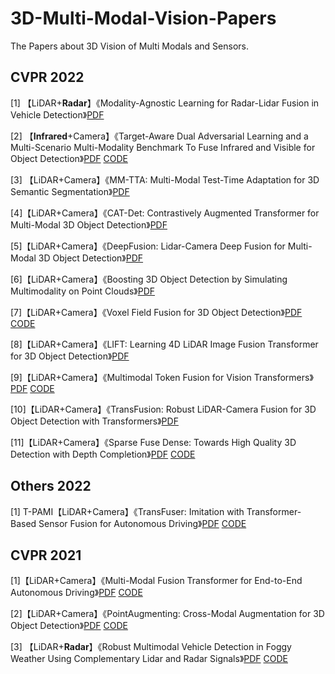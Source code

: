 # 3D-Multi-Modal-Vision-Papers

The Papers about 3D Vision of Multi Modals and Sensors.

## CVPR 2022

[1] 【LiDAR+**Radar**】《Modality-Agnostic Learning for Radar-Lidar Fusion in Vehicle Detection》[PDF](https://openaccess.thecvf.com/content/CVPR2022/papers/Li_Modality-Agnostic_Learning_for_Radar-Lidar_Fusion_in_Vehicle_Detection_CVPR_2022_paper.pdf) 

[2] 【**Infrared**+Camera】《Target-Aware  Dual Adversarial Learning and a Multi-Scenario Multi-Modality Benchmark  To Fuse Infrared and Visible for Object Detection》[PDF](https://openaccess.thecvf.com/content/CVPR2022/html/Liu_Target-Aware_Dual_Adversarial_Learning_and_a_Multi-Scenario_Multi-Modality_Benchmark_To_CVPR_2022_paper.html) [CODE](https://github.com/JinyuanLiu-CV/TarDAL)

[3] 【LiDAR+Camera】《MM-TTA: Multi-Modal Test-Time Adaptation for 3D Semantic Segmentation》[PDF](https://openaccess.thecvf.com/content/CVPR2022/html/Shin_MM-TTA_Multi-Modal_Test-Time_Adaptation_for_3D_Semantic_Segmentation_CVPR_2022_paper.html)

[4]【LiDAR+Camera】《CAT-Det: Contrastively Augmented Transformer for Multi-Modal 3D Object Detection》[PDF](https://openaccess.thecvf.com/content/CVPR2022/papers/Zhang_CAT-Det_Contrastively_Augmented_Transformer_for_Multi-Modal_3D_Object_Detection_CVPR_2022_paper.pdf)

[5]【LiDAR+Camera】《DeepFusion: Lidar-Camera Deep Fusion for Multi-Modal 3D Object Detection》[PDF](https://openaccess.thecvf.com/content/CVPR2022/papers/Li_DeepFusion_Lidar-Camera_Deep_Fusion_for_Multi-Modal_3D_Object_Detection_CVPR_2022_paper.pdf) 

[6]【LiDAR+Camera】《Boosting 3D Object Detection by Simulating Multimodality on Point Clouds》[PDF](https://openaccess.thecvf.com/content/CVPR2022/papers/Zheng_Boosting_3D_Object_Detection_by_Simulating_Multimodality_on_Point_Clouds_CVPR_2022_paper.pdf)

[7]【LiDAR+Camera】《Voxel Field Fusion for 3D Object Detection》[PDF](https://openaccess.thecvf.com/content/CVPR2022/papers/Li_Voxel_Field_Fusion_for_3D_Object_Detection_CVPR_2022_paper.pdf) [CODE](https://github.com/dvlab-research/VFF)

[8]【LiDAR+Camera】《LIFT: Learning 4D LiDAR Image Fusion Transformer for 3D Object Detection》[PDF](https://openaccess.thecvf.com/content/CVPR2022/papers/Zeng_LIFT_Learning_4D_LiDAR_Image_Fusion_Transformer_for_3D_Object_CVPR_2022_paper.pdf)

[9]【LiDAR+Camera】《Multimodal Token Fusion for Vision Transformers》[PDF](https://openaccess.thecvf.com/content/CVPR2022/papers/Wang_Multimodal_Token_Fusion_for_Vision_Transformers_CVPR_2022_paper.pdf) [CODE](https://github.com/yikaiw/TokenFusion)

[10]【LiDAR+Camera】《TransFusion: Robust LiDAR-Camera Fusion for 3D Object Detection with Transformers》[PDF](https://openaccess.thecvf.com/content/CVPR2022/papers/Bai_TransFusion_Robust_LiDAR-Camera_Fusion_for_3D_Object_Detection_With_Transformers_CVPR_2022_paper.pdf)

[11]【LiDAR+Camera】《Sparse Fuse Dense: Towards High Quality 3D Detection with Depth Completion》[PDF](https://openaccess.thecvf.com/content/CVPR2022/papers/Wu_Sparse_Fuse_Dense_Towards_High_Quality_3D_Detection_With_Depth_CVPR_2022_paper.pdf) [CODE](https://github.com/LittlePey/SFD)

## Others 2022

[1] T-PAMI【LiDAR+Camera】《TransFuser: Imitation with Transformer-Based Sensor Fusion for Autonomous Driving》[PDF](https://arxiv.org/abs/2205.15997) [CODE](https://github.com/autonomousvision/transfuser)

## CVPR 2021

[1]【LiDAR+Camera】《Multi-Modal Fusion Transformer for End-to-End Autonomous Driving》[PDF](https://openaccess.thecvf.com/content/CVPR2021/papers/Prakash_Multi-Modal_Fusion_Transformer_for_End-to-End_Autonomous_Driving_CVPR_2021_paper.pdf) [CODE](https://github.com/autonomousvision/transfuser)

[2]【LiDAR+Camera】《PointAugmenting: Cross-Modal Augmentation for 3D Object Detection》[PDF](https://openaccess.thecvf.com/content/CVPR2021/papers/Wang_PointAugmenting_Cross-Modal_Augmentation_for_3D_Object_Detection_CVPR_2021_paper.pdf) [CODE](https://github.com/VISION-SJTU/PointAugmenting)

[3] 【LiDAR+**Radar**】《Robust Multimodal Vehicle Detection in Foggy Weather Using Complementary Lidar and Radar Signals》[PDF](https://openaccess.thecvf.com/content/CVPR2021/papers/Qian_Robust_Multimodal_Vehicle_Detection_in_Foggy_Weather_Using_Complementary_Lidar_CVPR_2021_paper.pdf) [CODE](https://github.com/qiank10/MVDNet)

